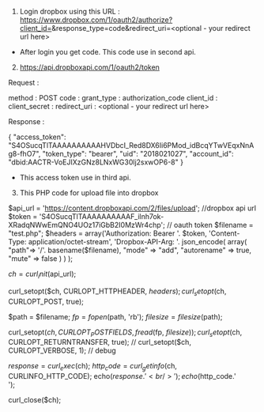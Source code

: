 
1) Login dropbox using this URL :
https://www.dropbox.com/1/oauth2/authorize?client_id=<your client_id here>&response_type=code&redirect_uri=<optional - your redirect url here>

- After login you get code. This code use in second api.


2) https://api.dropboxapi.com/1/oauth2/token

Request :

method : POST
code : <Set login dropbox generated code here>
grant_type : authorization_code
client_id : <your client id>
client_secret : <your secret>
redirect_uri : <optional - your redirect url here>

Response :

{
    "access_token": "S4OSucqTlTAAAAAAAAAAHVDbcI_Red8DX6Ii6PMod_idBcqYTwVEqxNnAg8-fhO7",
    "token_type": "bearer",
    "uid": "2018021027",
    "account_id": "dbid:AACTR-VoEJIXzGNz8LNxWG30lj2sxwOP6-8"
}

- This access token use in third api.

3) This PHP code for upload file into dropbox

$api_url = 'https://content.dropboxapi.com/2/files/upload'; //dropbox api url
$token = 'S4OSucqTlTAAAAAAAAAAF_ilnh7ok-XRadqNWwEmQNO4UOz17iGbB2I0MzWr4chp'; // oauth token
$filename = "test.php";
$headers = array('Authorization: Bearer '. $token,
    'Content-Type: application/octet-stream',
    'Dropbox-API-Arg: '.
    json_encode(
        array(
            "path"=> '/'. basename($filename),
            "mode" => "add",
            "autorename" => true,
            "mute" => false
        )
    )
);

$ch = curl_init($api_url);

curl_setopt($ch, CURLOPT_HTTPHEADER, $headers);
curl_setopt($ch, CURLOPT_POST, true);

$path = $filename;
$fp = fopen($path, 'rb');
$filesize = filesize($path);

curl_setopt($ch, CURLOPT_POSTFIELDS, fread($fp, $filesize));
curl_setopt($ch, CURLOPT_RETURNTRANSFER, true);
// curl_setopt($ch, CURLOPT_VERBOSE, 1); // debug

$response = curl_exec($ch);
$http_code = curl_getinfo($ch, CURLINFO_HTTP_CODE);
echo($response.'<br/>');
echo($http_code.'<br/>');

curl_close($ch);

